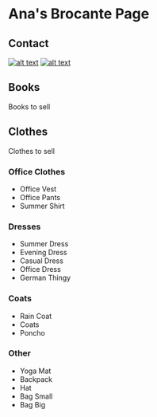 # Ana's Brocante Page

## Contact

[![alt text][2.1]][2]
[![alt text][6.1]][6]

## Books

Books to sell

## Clothes

Clothes to sell

### Office Clothes
- Office Vest
- Office Pants
- Summer Shirt

### Dresses
- Summer Dress
- Evening Dress
- Casual Dress
- Office Dress
- German Thingy

### Coats
- Rain Coat
- Coats
- Poncho

### Other
- Yoga Mat
- Backpack
- Hat
- Bag Small
- Bag Big

<!-- Please don't remove this: Grab your social icons from https://github.com/carlsednaoui/gitsocial -->

<!-- links to social media icons -->
[2.1]: http://i.imgur.com/P3YfQoD.png (facebook icon with padding)
[6.1]: http://i.imgur.com/0o48UoR.png (github icon with padding)

<!-- links to your social media accounts -->
[2]: http://www.facebook.com/anamaria.bogdan3
[6]: http://www.github.com/anma22

<!-- Please don't remove this: Grab your social icons from https://github.com/carlsednaoui/gitsocial -->
